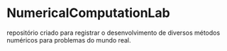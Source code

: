 # NumericalComputationLab
repositório criado para registrar o desenvolvimento de diversos métodos numéricos para problemas do mundo real.
